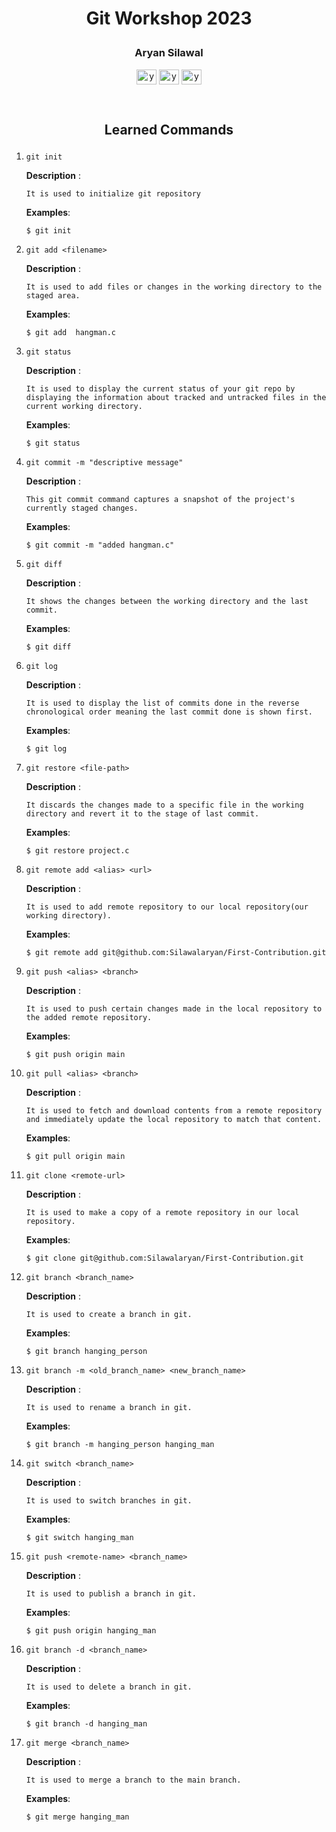 # <p align='center'>Git Workshop 2023 <p>

### <p align='center'>Aryan Silawal</p>

<p align="center">
    <a href="https://www.facebook.com/aryan.silawal.7" target="blank"
    ><img
        align="center"
        src="https://raw.githubusercontent.com/rahuldkjain/github-profile-readme-generator/master/src/images/icons/Social/facebook.svg"
        alt="your_name"
        height="24"
        width="32"
    /></a>
    <a href="https://www.linkedin.com/in/aryan-silawal-b079b3286/" target="blank"
    ><img
        align="center"
        src="https://raw.githubusercontent.com/rahuldkjain/github-profile-readme-generator/master/src/images/icons/Social/linked-in-alt.svg"
        alt="your_name"
        height="24"
        width="32"
    /></a>
    <a href="https://github.com/Silawalaryan" target="blank"
    ><img
        align="center"
        src="https://raw.githubusercontent.com/rahuldkjain/github-profile-readme-generator/master/src/images/icons/Social/github.svg"
        alt="your_name"
        height="24"
        width="32"
    /></a>

</p>

<br>

## <p align='center'>Learned Commands</p>
1.  `git init`

    **Description** :

        It is used to initialize git repository

    **Examples**:

        $ git init

2.  `git add <filename>`

    **Description** :

        It is used to add files or changes in the working directory to the staged area. 

    **Examples**:

        $ git add  hangman.c
    
3.  `git status`

    **Description** :

        It is used to display the current status of your git repo by displaying the information about tracked and untracked files in the current working directory. 

    **Examples**:

        $ git status

4.  `git commit -m "descriptive message"`

    **Description** :

        This git commit command captures a snapshot of the project's currently staged changes. 

    **Examples**:

        $ git commit -m "added hangman.c"

5.  `git diff`

    **Description** :

        It shows the changes between the working directory and the last commit. 

    **Examples**:

        $ git diff

6.  `git log`

    **Description** :

        It is used to display the list of commits done in the reverse chronological order meaning the last commit done is shown first. 

    **Examples**:

        $ git log 

7.  `git restore <file-path>`

    **Description** :

        It discards the changes made to a specific file in the working directory and revert it to the stage of last commit. 
    **Examples**:

        $ git restore project.c

8.  `git remote add <alias> <url>`

    **Description** :

        It is used to add remote repository to our local repository(our working directory).

    **Examples**:

        $ git remote add git@github.com:Silawalaryan/First-Contribution.git

9.  `git push <alias> <branch>`

    **Description** :

        It is used to push certain changes made in the local repository to the added remote repository.

    **Examples**:

        $ git push origin main
        
10. `git pull <alias> <branch>`

    **Description** :

        It is used to fetch and download contents from a remote repository and immediately update the local repository to match that content.

    **Examples**:

        $ git pull origin main

11. `git clone <remote-url>`

    **Description** :

        It is used to make a copy of a remote repository in our local repository.

    **Examples**:

        $ git clone git@github.com:Silawalaryan/First-Contribution.git

12. `git branch <branch_name>`

    **Description** :

        It is used to create a branch in git.

    **Examples**:

        $ git branch hanging_person

13. `git branch -m <old_branch_name> <new_branch_name>`

    **Description** :

        It is used to rename a branch in git.

    **Examples**:

        $ git branch -m hanging_person hanging_man

14. `git switch <branch_name>`

    **Description** :

        It is used to switch branches in git.

    **Examples**:

        $ git switch hanging_man

15. `git push <remote-name> <branch_name>`

    **Description** :

        It is used to publish a branch in git.

    **Examples**:

        $ git push origin hanging_man

16. `git branch -d <branch_name>`

    **Description** :

        It is used to delete a branch in git.

    **Examples**:

        $ git branch -d hanging_man

17. `git merge <branch_name>`

    **Description** :

        It is used to merge a branch to the main branch.

    **Examples**:

        $ git merge hanging_man

